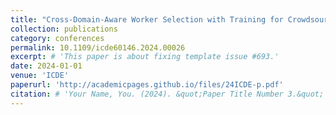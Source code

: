 ```yaml
---
title: "Cross-Domain-Aware Worker Selection with Training for Crowdsourced Annotation"
collection: publications
category: conferences
permalink: 10.1109/icde60146.2024.00026
excerpt: # 'This paper is about fixing template issue #693.'
date: 2024-01-01
venue: 'ICDE'
paperurl: 'http://academicpages.github.io/files/24ICDE-p.pdf'
citation: # 'Your Name, You. (2024). &quot;Paper Title Number 3.&quot; <i>GitHub Journal of Bugs</i>. 1(3).'
---
```


